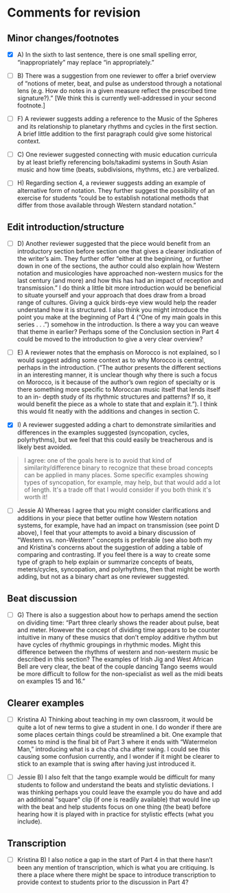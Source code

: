 # Comments for revision

## Minor changes/footnotes

- [x] A) In the sixth to last sentence, there is one small spelling error, “inappropriately” may replace “in appropriately.”

- [ ] B) There was a suggestion from one reviewer to offer a brief overview of “notions of meter, beat, and pulse as understood through a notational lens (e.g. How do notes in a given measure reflect the prescribed time signature?).” [We think this is currently well-addressed in your second footnote.]

- [ ] F) A reviewer suggests adding a reference to the Music of the Spheres and its relationship to planetary rhythms and cycles in the first section. A brief little addition to the first paragraph could give some historical context.

- [ ] C) One reviewer suggested connecting with music education curricula by at least briefly referencing bols/takadimi systems in South Asian music and how time (beats, subdivisions, rhythms, etc.) are verbalized.

- [ ] H) Regarding section 4, a reviewer suggests adding an example of alternative form of notation. They further suggest the possibility of an exercise for students “could be to establish notational methods that differ from those available through Western standard notation.”

## Edit introduction/structure

- [ ] D) Another reviewer suggested that the piece would benefit from an introductory section before section one that gives a clearer indication of the writer’s aim. They further offer “either at the beginning, or further down in one of the sections, the author could also explain how Western notation and musicologies have approached non-western musics for the last century (and more) and how this has had an impact of reception and transmission.” I do think a little bit more introduction would be beneficial to situate yourself and your approach that does draw from a broad range of cultures. Giving a quick birds-eye view would help the reader understand how it is structured. I also think you might introduce the point you make at the beginning of Part 4 (“One of my main goals in this series . . .”) somehow in the introduction. Is there a way you can weave that theme in earlier? Perhaps some of the Conclusion section in Part 4 could be moved to the introduction to give a very clear overview?

- [ ] E) A reviewer notes that the emphasis on Morocco is not explained, so I would suggest adding some context as to why Morocco is central, perhaps in the introduction. (“The author presents the different sections in an interesting manner, it is unclear though why there is such a focus on Morocco, is it because of the author’s own region of specialty or is there something more specific to Moroccan music itself that lends itself to an in- depth study of its rhythmic structures and patterns? If so, it would benefit the piece as a whole to state that and explain it.”). I think this would fit neatly with the additions and changes in section C.

- [x] I) A reviewer suggested adding a chart to demonstrate similarities and differences in the examples suggested (syncopation, cycles, polyrhythms), but we feel that this could easily be treacherous and is likely best avoided.

> I agree: one of the goals here is to avoid that kind of similarity/difference binary to recognize that these broad concepts can be applied in many places. Some specific examples showing types of syncopation, for example, may help, but that would add a lot of length. It's a trade off that I would consider if you both think it's worth it!

- [ ] Jessie A) Whereas I agree that you might consider clarifications and additions in your piece that better outline how Western notation systems, for example, have had an impact on transmission (see point D above), I feel that your attempts to avoid a binary discussion of "Western vs. non-Western" concepts is preferable (see also both my and Kristina's concerns about the suggestion of adding a table of comparing and contrasting. If you feel there is a way to create some type of graph to help explain or summarize concepts of beats, meters/cycles, syncopation, and polyrhythms, then that might be worth adding, but not as a binary chart as one reviewer suggested.

## Beat discussion

- [ ] G) There is also a suggestion about how to perhaps amend the section on dividing time: “Part three clearly shows the reader about pulse, beat and meter. However the concept of dividing time appears to be counter intuitive in many of these musics that don’t employ additive rhythm but have cycles of rhythmic groupings in rhythmic modes. Might this difference between the rhythms of western and non-western music be described in this section? The examples of Irish Jig and West African Bell are very clear, the beat of the couple dancing Tango seems would be more difficult to follow for the non-specialist as well as the midi beats on examples 15 and 16.”

## Clearer examples

- [ ] Kristina A) Thinking about teaching in my own classroom, it would be quite a lot of new terms to give a student in one. I do wonder if there are some places certain things could be streamlined a bit. One example that comes to mind is the final bit of Part 3 where it ends with “Watermelon Man,” introducing what is a cha cha cha after swing. I could see this causing some confusion currently, and I wonder if it might be clearer to stick to an example that is swing after having just introduced it.

- [ ] Jessie B) I also felt that the tango example would be difficult for many students to follow and understand the beats and stylistic deviations. I was thinking perhaps you could leave the example you do have and add an additional "square" clip (if one is readily available) that would line up with the beat and help students focus on one thing (the beat) before hearing how it is played with in practice for stylistic effects (what you include).

## Transcription

- [ ] Kristina B) I also notice a gap in the start of Part 4 in that there hasn’t been any mention of transcription, which is what you are critiquing. Is there a place where there might be space to introduce transcription to provide context to students prior to the discussion in Part 4?
